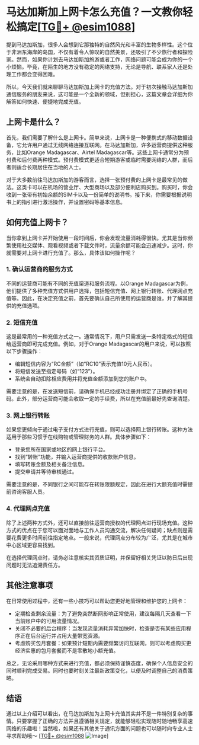 # 马达加斯加上网卡怎么充值？一文教你轻松搞定[[TG💪+ @esim1088](https://t.me/s/esim1088)]

提到马达加斯加，很多人会想到它那独特的自然风光和丰富的生物多样性。这个位于非洲东海岸的岛国，不仅有着令人惊叹的自然美景，还吸引了不少旅行者和探险家。然而，如果你计划去马达加斯加旅游或者工作，网络问题可能会成为你的一个小烦恼。毕竟，在陌生的地方没有稳定的网络支持，无论是导航、联系家人还是处理工作都会变得困难。

所以，今天我们就来聊聊马达加斯加上网卡的充值方法。对于初次接触马达加斯加通信服务的朋友来说，这可能是一个全新的领域，但别担心，这篇文章会详细为你解答如何快速、便捷地完成充值。

## 上网卡是什么？

首先，我们需要了解什么是上网卡。简单来说，上网卡是一种便携式的移动数据设备，它允许用户通过无线网络连接互联网。在马达加斯加，许多运营商提供这种服务，比如Orange Madagascar、Airtel Madagascar等。这些上网卡通常分为预付费和后付费两种模式。预付费模式更适合短期游客或临时需要网络的人群，而后者则适合长期居住在当地的人士。

对于大多数前往马达加斯加的游客而言，选择一张预付费的上网卡是最常见的做法。这类卡可以在机场的营业厅、大型商场以及部分便利店购买到。购买时，你会收到一张带有初始余额的SIM卡以及一份简单的说明书。接下来，你需要根据说明书上的指引进行激活操作，并设置密码等基本信息。

## 如何充值上网卡？

当你拿到上网卡并开始使用一段时间后，你会发现流量消耗得很快。尤其是当你频繁使用社交媒体、观看视频或者下载文件时，流量余额可能会迅速减少。这时，你就需要对上网卡进行充值了。那么，具体该如何操作呢？

### 1. 确认运营商的服务方式

不同的运营商可能有不同的充值渠道和服务流程。以Orange Madagascar为例，他们提供了多种充值方式供用户选择，包括短信充值、网上银行转账、代理网点充值等。因此，在决定充值之前，首先要确认自己所使用的运营商是谁，并了解其提供的充值选项。

### 2. 短信充值

这是最常用的一种充值方式之一。通常情况下，用户只需发送一条特定格式的短信给运营商即可完成充值。例如，对于Orange Madagascar的用户来说，可以按照以下步骤操作：

- 编辑短信内容为“RC金额”（如“RC10”表示充值10元人民币）。
- 将短信发送至指定号码（如“123”）。
- 系统会自动扣除相应费用并将充值金额添加到您的账户中。

需要注意的是，在发送短信前，请确保手机已经成功注册并绑定了正确的手机号码。此外，部分运营商可能会收取一定的手续费，所以在充值前最好先查询清楚。

### 3. 网上银行转账

如果您更倾向于通过电子支付方式进行充值，则可以选择网上银行转账。这种方法适用于那些习惯于在线购物或管理财务的人群。具体步骤如下：

- 登录您所在国家或地区的网上银行平台。
- 找到“转账”功能，并输入运营商提供的收款账户信息。
- 填写转账金额及相关备注信息。
- 提交申请并等待审核通过。

需要注意的是，不同银行之间可能存在转账限额规定，因此在进行大额充值时需提前咨询客服人员。

### 4. 代理网点充值

除了上述两种方式外，还可以直接前往运营商授权的代理网点进行现场充值。这种方式的优点在于您可以面对面地与工作人员沟通交流，解决任何疑问；缺点则是需要花费更多时间前往指定地点。一般来说，代理网点分布较为广泛，尤其是在城市中心区域更容易找到。

在选择代理网点时，请务必注意核实其资质证明，并保留好相关凭证以防日后出现问题时无法追溯责任方。

## 其他注意事项

在日常使用过程中，还有一些小技巧可以帮助您更好地管理和维护您的上网卡：

- 定期检查剩余流量：为了避免突然断网影响正常使用，建议每隔几天查看一下当前账户中的可用流量情况。
- 关闭不必要的后台程序：当发现流量消耗异常加快时，检查是否有某些应用程序正在后台运行并占用大量带宽资源。
- 考虑购买包月套餐：如果预计短期内需要频繁访问互联网，则可以考虑购买更经济实惠的包月套餐而不是零散地小额充值。

总之，无论采用哪种方式来进行充值，都必须保持谨慎态度，确保个人信息安全的同时顺利完成交易。同时也要时刻关注最新政策变化，以便及时调整自己的消费策略。

## 结语

通过以上介绍可以看出，在马达加斯加为上网卡充值其实并不是一件特别复杂的事情。只要掌握了正确的方法并且遵循相关规定，就能够轻松实现随时随地畅享高速网络的乐趣啦！当然啦，如果还有其他关于通讯方面的问题也可以随时向专业人士寻求帮助哦～ [[TG💪+ @esim1088](https://t.me/s/esim1088) ![Image](https://i.postimg.cc/4NQfJmqS/Snipaste-2025-05-13-00-14-12.png)]